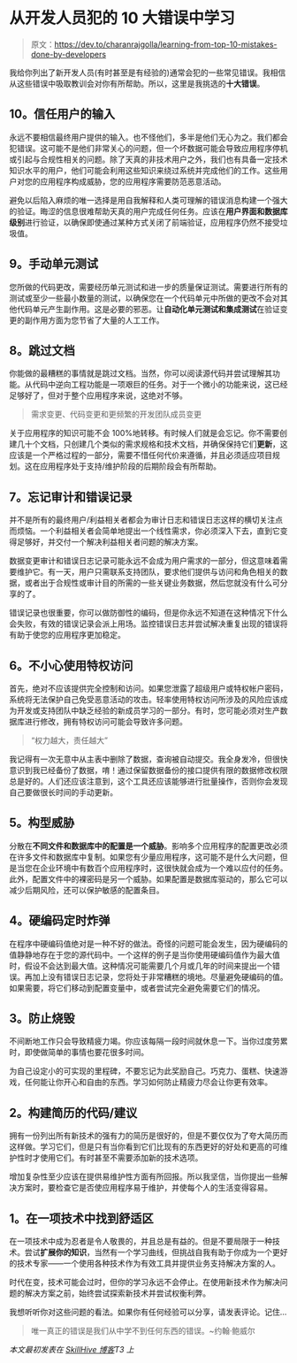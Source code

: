 # 从开发人员犯的 10 大错误中学习

> 原文：<https://dev.to/charanrajgolla/learning-from-top-10-mistakes-done-by-developers>

我给你列出了新开发人员(有时甚至是有经验的)通常会犯的一些常见错误。我相信从这些错误中吸取教训会对你有所帮助。所以，这里是我挑选的**十大错误**。

## 10。信任用户的输入

永远不要相信最终用户提供的输入。也不怪他们，多半是他们无心为之。我们都会犯错误。这可能不是他们非常关心的问题，但一个坏数据可能会导致应用程序停机或引起与合规性相关的问题。除了天真的非技术用户之外，我们也有具备一定技术知识水平的用户，他们可能会利用这些知识来绕过系统并完成他们的工作。这些用户对您的应用程序构成威胁，您的应用程序需要防范恶意活动。

避免以后陷入麻烦的唯一选择是用自我解释和人类可理解的错误消息构建一个强大的验证。晦涩的信息很难帮助天真的用户完成任何任务。应该在**用户界面和数据库级别**进行验证，以确保即使通过某种方式关闭了前端验证，应用程序仍然不接受垃圾值。

## 9。手动单元测试

您所做的代码更改，需要经历单元测试和进一步的质量保证测试。需要进行所有的测试或至少一些最小数量的测试，以确保您在一个代码单元中所做的更改不会对其他代码单元产生副作用。这是必要的邪恶。让**自动化单元测试和集成测试**在验证变更的副作用方面为您节省了大量的人工工作。

## 8。跳过文档

你能做的最糟糕的事情就是跳过文档。当然，你可以阅读源代码并尝试理解其功能。从代码中逆向工程功能是一项艰巨的任务。对于一个微小的功能来说，这已经足够好了，但对于整个应用程序来说，这绝对不够。

> 需求变更、代码变更和更频繁的开发团队成员变更

关于应用程序的知识可能不会 100%地转移。有时候人们就是会忘记。你不需要创建几十个文档，只创建几个类似的需求规格和技术文档，并确保保持它们**更新**，这应该是一个严格过程的一部分，需要不惜任何代价来遵循，并且必须适应项目规划。这在应用程序处于支持/维护阶段的后期阶段会有所帮助。

## 7。忘记审计和错误记录

并不是所有的最终用户/利益相关者都会为审计日志和错误日志这样的横切关注点而烦恼。一个利益相关者会简单地提出一个线性需求，你必须深入下去，直到它变得足够好，并交付一个解决利益相关者问题的解决方案。

数据变更审计和错误日志记录可能永远不会成为用户需求的一部分，但这意味着需要维护它。有一天，用户只需联系支持团队，要求他们提供与访问和角色相关的数据，或者出于合规性或审计目的所需的一些关键业务数据，然后您就没有什么可分享的了。

错误记录也很重要，你可以做防御性的编码，但是你永远不知道在这种情况下什么会失败，有效的错误记录会派上用场。监控错误日志并尝试解决重复出现的错误将有助于使您的应用程序更加稳定。

## 6。不小心使用特权访问

首先，绝对不应该提供完全控制和访问。如果您泄露了超级用户或特权帐户密码，系统将无法保护自己免受恶意活动的攻击。轻率使用特权访问所涉及的风险应该成为开发或支持团队中缺乏经验的新成员学习的一部分。有时，您可能必须对生产数据库进行修改，拥有特权访问可能会导致许多问题。

> “权力越大，责任越大”

我记得有一次无意中从主表中删除了数据，查询被自动提交。我全身发冷，但很快意识到我已经备份了数据，唷！通过保留数据备份的接口提供有限的数据修改权限总是好的。人们还应该注意到，这个工具还应该能够进行批量操作，否则你会发现自己要做很长时间的手动更新。

## 5。构型威胁

分散在**不同文件和数据库中的配置是一个威胁**。影响多个应用程序的配置更改必须在许多文件和数据库中复制。如果您有少量应用程序，这可能不是什么大问题，但是当您在企业环境中有数百个应用程序时，这很快就会成为一个难以应付的任务。此外，配置文件中的裸密码是另一个威胁。如果配置是数据库驱动的，那么它可以减少后期风险，还可以保护敏感的配置条目。

## 4。硬编码定时炸弹

在程序中硬编码值绝对是一种不好的做法。奇怪的问题可能会发生，因为硬编码的值静静地存在于您的源代码中。一个这样的例子是当你使用硬编码值作为最大值时，假设不会达到最大值。这种情况可能需要几个月或几年的时间来提出一个错误。再加上没有错误日志记录，您将处于非常糟糕的境地。尽量避免硬编码的值。如果需要，将它们移动到配置变量中，或者尝试完全避免需要它们的情况。

## 3。防止烧毁

不间断地工作只会导致精疲力竭。你应该每隔一段时间就休息一下。当你过度劳累时，即使做简单的事情也要花很多时间。

为自己设定小的可实现的里程碑，不要忘记为此奖励自己。巧克力、蛋糕、快速游戏，任何能让你开心和自由的东西。学习如何防止精疲力尽会让你更有效率。

## 2。构建简历的代码/建议

拥有一份列出所有新技术的强有力的简历是很好的，但是不要仅仅为了夸大简历而这样做。学习它们，但是只有当你看到它们比现有的东西更好的好处和更高的可维护性时才使用它们。有时甚至不需要添加新的技术选项。

增加复杂性至少应该在提供易维护性方面有所回报。所以我坚信，当你提出一些解决方案时，要检查它是否使应用程序易于维护，并使每个人的生活变得容易。

## 1。在一项技术中找到舒适区

在一项技术中成为忍者是令人敬畏的，并且总是有益的。但是不要局限于一种技术。尝试**扩展你的知识**，当然有一个学习曲线，但挑战自我有助于你成为一个更好的技术专家——一个使用各种技术作为有效工具并提供业务支持解决方案的人。

时代在变，技术可能会过时，但你的学习永远不会停止。在使用新技术作为解决问题的解决方案之前，始终尝试探索新技术并尝试权衡利弊。

我想听听你对这些问题的看法。如果你有任何经验可以分享，请发表评论。记住…

> 唯一真正的错误是我们从中学不到任何东西的错误。~约翰·鲍威尔

*本文最初发表在 [SkillHive 博客](https://medium.com/skillhive)T3 上*